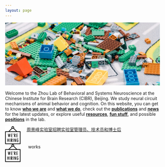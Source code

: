 ```yaml
---
layout: page
---
```


  <p align="center">
  <img width="800" src="/assets/lego_blocks_strip.jpg">
  </p>

Welcome to the Zhou Lab of Behavioral and Systems Neuroscience at the Chinese Institute for Brain Research (CIBR), Beijing. We study neural circuit mechanisms of animal behavior and cognition. On this website, you can get to know [**who we are**](People.md) and [**what we do**](Research.md), check out the [**publications**](Publications.md) and [**news**](News.md) for the latest updates, or explore useful [**resources**](Resources.md), [**fun stuff**](Fun.md), and possible [**positions**](Join.md) in the lab.

<img align="left" width="50" style="margin-right:20px" src="/assets/hiring_icon.png" />

[周景峰实验室招聘实验室管理员、技术员和博士后](hiring.md)

<br clear="left" />

<div>
  <img align="left" width="50" style="vertical-align:middle; margin-right:25px" src="/assets/hiring_icon.png">
  <span style="">works</span>
</div>
